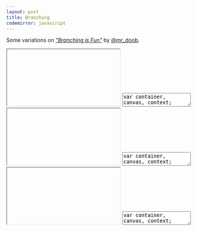 ```yaml
---
layout: post
title: Branching
codemirror: javascript
---
```


Some variations on
_["Branching is Fun"](http://ricardocabello.com/blog/post/680)_ by
[@mr_doob](http://twitter.com/mr_doob).

<script>
var live_snippets = [];
</script>

<textarea id="snippet-header" style="display:none;">
&lt;!DOCTYPE HTML&gt;
&lt;html lang="en"&gt;
	&lt;head&gt;
		&lt;title&gt;Branching - 00&lt;/title&gt;
		&lt;meta charset="utf-8"&gt;
		&lt;meta name="viewport" content="width=device-width, user-scalable=no, minimum-scale=1.0, maximum-scale=1.0"&gt;
		&lt;style type="text/css"&gt;
			body { background-color: #000000; margin: 0px; overflow: hidden; }
		&lt;/style&gt;
	&lt;/head&gt;
	&lt;body&gt;
		&lt;div id="container"&gt;&lt;/div&gt;
		&lt;script type="text/javascript"&gt;
</textarea>

<textarea id="snippet-footer" style="display:none;">
		&lt;/script&gt;
	&lt;/body&gt;
&lt;/html&gt;
</textarea>


<iframe class="viewcode" id="viewcode-branching-00"></iframe>
<textarea class="live" id="code-branching-00" name="code-branching-00">
var container, canvas, context;
var WIDTH, HEIGHT;
var branches, mouseX, mouseY;
init();
setInterval(loop, 1000/60);
function init() {
  container = document.getElementById('container');
  WIDTH = window.innerWidth;
  HEIGHT = window.innerHeight;
  var canvas = document.createElement("canvas");
  canvas.width = WIDTH;
  canvas.height = HEIGHT;
  container.appendChild(canvas);
  context = canvas.getContext("2d");
  context.fillStyle = "rgb(0, 0, 0)";
  context.fillRect (0, 0, WIDTH, HEIGHT);
  branches = [];
  window.addEventListener('mousemove', onWindowMouseMove, false);
}
function onWindowMouseMove(event) {
  mouseX = event.clientX;
  mouseY = event.clientY;
}
function loop() {
  if (branches.length &lt; 500) {
    branches.push(new Branch(mouseX, mouseY));
  }
  context.beginPath();
  context.strokeStyle = "#f80";
  for (var i = 0; i &lt; branches.length; i++) {
    var branch = branches[i];
    branch.life ++;
    if (branch.life &gt; 500) {
      branches.shift();
      continue;
    }
    context.moveTo(branch.x, branch.y);
    branch.rw += Math.random() - 0.5;
    branch.x += Math.cos(branch.rw);
    branch.y += Math.sin(branch.rw);
    context.lineTo(branch.x, branch.y);
  }
  context.stroke();
  context.closePath();
  context.fillStyle = "rgba(50, 0, 25, 0.1)";
  context.fillRect (0, 0, WIDTH, HEIGHT);
}
var Branch = function(x, y) {
  this.life = 0;
  this.x = x;
  this.y = y;
  this.rw = Math.random() * 360;
};
</textarea>

<script>
live_snippets.push('code-branching-00');
</script>

<iframe class="viewcode" id="viewcode-branching-01"></iframe>
<textarea class="live" id="code-branching-01" name="code-branching-01">
var container, canvas, context;
var WIDTH, HEIGHT;
var branches, mouseX, mouseY;
init();
setInterval(loop, 1000/60);
function init()
{
  container = document.getElementById('container');
  WIDTH = window.innerWidth;
  HEIGHT = window.innerHeight;
  var canvas = document.createElement("canvas");
  canvas.width = WIDTH;
  canvas.height = HEIGHT;
  container.appendChild(canvas);
  context = canvas.getContext("2d");
  context.fillStyle = "rgb(0, 0, 0)";
  context.fillRect (0, 0, WIDTH, HEIGHT);
  branches = [];
  window.addEventListener('mousedown', onWindowMouseDown, false);
}
function onWindowMouseDown(e)
{
  if (!e) e = window.event;
  mouseX = e.clientX;
  mouseY = e.clientY;
  branches.push(new Branch(mouseX, mouseY, 1000));
}
function loop()
{
  context.beginPath();
  context.strokeStyle = "#ff0";
  for (var i = 0; i &lt; branches.length; i++)
  {
    var branch = branches[i];
    branch.life ++;
    context.moveTo(branch.x, branch.y);
    branch.rw += Math.random() - 0.5;
    branch.x += Math.cos(branch.rw) * branch.speed;
    branch.y += Math.sin(branch.rw) * branch.speed;
    context.lineTo(branch.x, branch.y);
    if (branch.life > branch.max_life ||
        branch.x &lt; 0 || branch.y &lt; 0 ||
        branch.x &gt; WIDTH || branch.y &gt; HEIGHT)
      branches.splice(i,1);
    if (Math.random() &gt; 0.95 && branches.length &lt; 1000)
    {
      branches.push(new Branch(branch.x, branch.y, branch.max_life / 10));
    }
  }
  context.stroke();
  context.closePath();
  context.fillStyle = "rgba(0, 25, 25, 0.05)";
  context.fillRect (0, 0, WIDTH, HEIGHT);
}
var Branch = function(x, y, max_life)
{
  this.life = 0;
  this.max_life = max_life;
  this.speed = Math.random() + 1;
  this.x = x;
  this.y = y;
  this.rw = Math.random() * 360;
};
</textarea>

<script>
live_snippets.push('code-branching-01');
</script>

<iframe class="viewcode" id="viewcode-branching-01-spite"></iframe>
<textarea class="live" id="code-branching-01-spite" name="code-branching-01-spite">
var container, canvas, context;
var WIDTH, HEIGHT;
var branches, mouseX, mouseY;
init();
setInterval(loop, 1000/60);
function init()
{
  container = document.getElementById('container');
  WIDTH = window.innerWidth;
  HEIGHT = window.innerHeight;
  canvas = document.createElement("canvas");
  canvas.width = WIDTH;
  canvas.height = HEIGHT;
  //canvas.style.display = 'none';
  container.appendChild(canvas);
  context = canvas.getContext("2d");
  context.fillStyle = "rgb(0, 0, 0, 0.1)";
  context.fillRect (0, 0, WIDTH, HEIGHT);
  branches = [];
  window.addEventListener('mousedown', onWindowMouseDown, false);
}
function onWindowMouseDown(e)
{
  if (!e) e = window.event;
  mouseX = e.clientX;
  mouseY = e.clientY;
  branches.push(new Branch(mouseX, mouseY, 1000));
}
function loop()
{
  var s = -4;
  context.drawImage( canvas, -s, -s, WIDTH + 2 * s, HEIGHT + 2 * s );
  context.fillStyle = "rgba(0, 25, 25, 0.05)";
  context.fillRect (0, 0, WIDTH, HEIGHT);
  context.beginPath();
  context.strokeStyle = "#ff0";
  for (var i = 0; i &lt; branches.length; i++)
  {
    var branch = branches[i];
    branch.life ++;
    context.moveTo(branch.x, branch.y);
    branch.rw += Math.random() - 0.5;
    branch.x += Math.cos(branch.rw) * branch.speed;
    branch.y += Math.sin(branch.rw) * branch.speed;
    context.lineTo(branch.x, branch.y);
    if (branch.life > branch.max_life ||
       branch.x &lt; 0 || branch.y &lt; 0 ||
       branch.x &gt; WIDTH || branch.y &gt; HEIGHT)
       branches.splice(i,1);
    if (Math.random() > 0.9 && branches.length < 1000)
    {
      branches.push(new Branch(branch.x, branch.y, branch.max_life / 10));
    }
  }
  context.stroke();
  context.closePath();
}
var Branch = function(x, y, max_life)
{
  this.life = 0;
  this.max_life = max_life;
  this.speed = Math.random() + 2;
  this.x = x;
  this.y = y;
  this.rw = Math.random() * 360;
};
</textarea>

<script>
live_snippets.push('code-branching-01-spite');
</script>

<script>
window.onload = function() {
  for (var i=0; i<live_snippets.length; i++) {
    (function(snippet) {
    var delay;
    var editor = CodeMirror.fromTextArea(document.getElementById(snippet), {
    mode: 'javascript',
    tabMode: 'indent',
    viewportMargin: Infinity,
    gutters: ["CodeMirror-lint-markers"],
    lint: true
    });
    editor.on('change', function() {
      clearTimeout(delay);
      delay = setTimeout(updatePreview, 300);
    });
    var header = document.getElementById('snippet-header');
    var footer = document.getElementById('snippet-footer');
    function updatePreview() {
      var previewFrame = document.getElementById('view'+snippet);
      var preview =  previewFrame.contentDocument ||  previewFrame.contentWindow.document;
      preview.open();
      preview.write(header.value+editor.getValue()+footer.value);
      preview.close();
    }
    setTimeout(updatePreview, 300);
   })(live_snippets[i]);
 }
}
</script>
